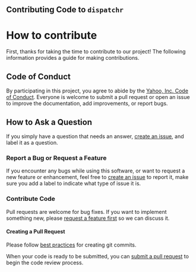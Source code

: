 Contributing Code to `dispatchr`
-------------------------------

# How to contribute
First, thanks for taking the time to contribute to our project! The following information provides a guide for making contributions.

## Code of Conduct
By participating in this project, you agree to abide by the [Yahoo, Inc. Code of Conduct](Code-of-Conduct.md). Everyone is welcome to submit a pull request or open an issue to improve the documentation, add improvements, or report bugs.

## How to Ask a Question
If you simply have a question that needs an answer, [create an issue](https://help.github.com/articles/creating-an-issue/), and label it as a question.

### Report a Bug or Request a Feature
If you encounter any bugs while using this software, or want to request a new feature or enhancement, feel free to [create an issue](https://help.github.com/articles/creating-an-issue/) to report it, make sure you add a label to indicate what type of issue it is.

### Contribute Code
Pull requests are welcome for bug fixes. If you want to implement something new, please [request a feature first](#report-a-bug-or-request-a-feature) so we can discuss it.

#### Creating a Pull Request
Please follow [best practices](https://github.com/trein/dev-best-practices/wiki/Git-Commit-Best-Practices) for creating git commits.

When your code is ready to be submitted, you can [submit a pull request](https://help.github.com/articles/creating-a-pull-request/) to begin the code review process.
